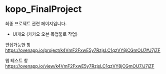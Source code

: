 # kopo_FinalProject
최종 프로젝트 관련 페이지입니다.



- UI개요 (카카오 오븐 목업툴로 작업)

편집가능한 창
https://ovenapp.io/project/k4VmF2FxwE5y7RzjsLC1qzVY8jCGmOU7#J7jZF

웹 테스트 창
https://ovenapp.io/view/k4VmF2FxwE5y7RzjsLC1qzVY8jCGmOU7/J7jZF
